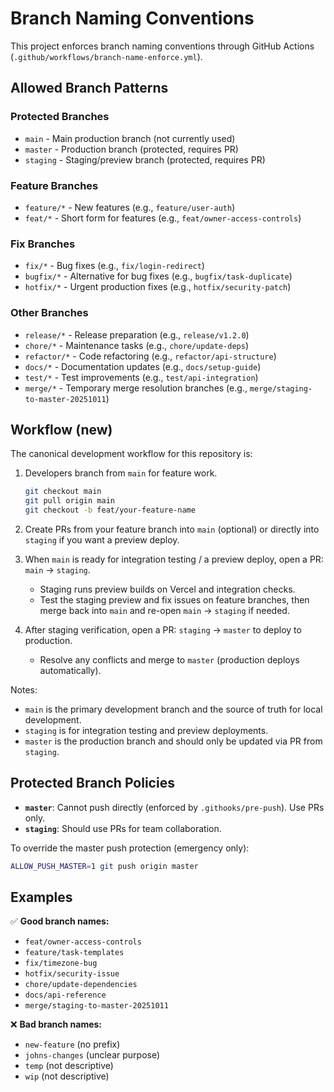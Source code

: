 # Branch Naming Conventions

This project enforces branch naming conventions through GitHub Actions (`.github/workflows/branch-name-enforce.yml`).

## Allowed Branch Patterns

### Protected Branches
- `main` - Main production branch (not currently used)
- `master` - Production branch (protected, requires PR)
- `staging` - Staging/preview branch (protected, requires PR)

### Feature Branches
- `feature/*` - New features (e.g., `feature/user-auth`)
- `feat/*` - Short form for features (e.g., `feat/owner-access-controls`)

### Fix Branches
- `fix/*` - Bug fixes (e.g., `fix/login-redirect`)
- `bugfix/*` - Alternative for bug fixes (e.g., `bugfix/task-duplicate`)
- `hotfix/*` - Urgent production fixes (e.g., `hotfix/security-patch`)

### Other Branches
- `release/*` - Release preparation (e.g., `release/v1.2.0`)
- `chore/*` - Maintenance tasks (e.g., `chore/update-deps`)
- `refactor/*` - Code refactoring (e.g., `refactor/api-structure`)
- `docs/*` - Documentation updates (e.g., `docs/setup-guide`)
- `test/*` - Test improvements (e.g., `test/api-integration`)
- `merge/*` - Temporary merge resolution branches (e.g., `merge/staging-to-master-20251011`)

## Workflow (new)

The canonical development workflow for this repository is:

1. Developers branch from `main` for feature work.
   ```bash
   git checkout main
   git pull origin main
   git checkout -b feat/your-feature-name
   ```

2. Create PRs from your feature branch into `main` (optional) or directly into `staging` if you want a preview deploy.

3. When `main` is ready for integration testing / a preview deploy, open a PR: `main` → `staging`.
   - Staging runs preview builds on Vercel and integration checks.
   - Test the staging preview and fix issues on feature branches, then merge back into `main` and re-open `main` → `staging` if needed.

4. After staging verification, open a PR: `staging` → `master` to deploy to production.
   - Resolve any conflicts and merge to `master` (production deploys automatically).

Notes:
- `main` is the primary development branch and the source of truth for local development.
- `staging` is for integration testing and preview deployments.
- `master` is the production branch and should only be updated via PR from `staging`.

## Protected Branch Policies

- **`master`**: Cannot push directly (enforced by `.githooks/pre-push`). Use PRs only.
- **`staging`**: Should use PRs for team collaboration.

To override the master push protection (emergency only):
```bash
ALLOW_PUSH_MASTER=1 git push origin master
```

## Examples

✅ **Good branch names:**
- `feat/owner-access-controls`
- `feature/task-templates`
- `fix/timezone-bug`
- `hotfix/security-issue`
- `chore/update-dependencies`
- `docs/api-reference`
- `merge/staging-to-master-20251011`

❌ **Bad branch names:**
- `new-feature` (no prefix)
- `johns-changes` (unclear purpose)
- `temp` (not descriptive)
- `wip` (not descriptive)
